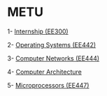 # METU

1- [Internship (EE300)](https://github.com/zeynepnursahinel/METU/tree/main/UART%20using%20VHDL%20(EE300))

2- [Operating Systems (EE442)](https://github.com/zeynepnursahinel/METU/tree/main/Operating%20System%20(EE442))

3- [Computer Networks (EE444)](https://github.com/zeynepnursahinel/METU/tree/main/Computer%20Networks%20(EE444))

4- [Computer Architecture](https://github.com/zeynepnursahinel/METU/tree/main/Computer%20Architecture%20(EE446))

5- [Microprocessors (EE447)](https://github.com/zeynepnursahinel/METU/tree/main/Microprocessors%20(EE447))


